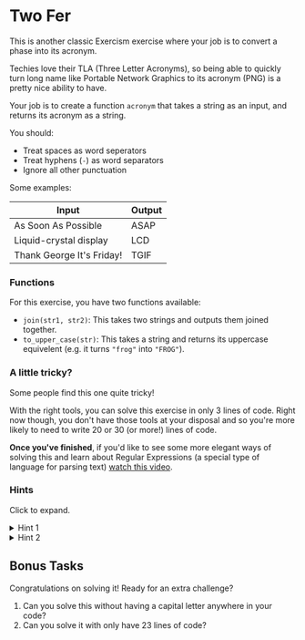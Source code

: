 # Two Fer

This is another classic Exercism exercise where your job is to convert a phase into its acronym.

Techies love their TLA (Three Letter Acronyms), so being able to quickly turn long name like Portable Network Graphics to its acronym (PNG) is a pretty nice ability to have.

Your job is to create a function `acronym` that takes a string as an input, and returns its acronym as a string.

You should:

- Treat spaces as word seperators
- Treat hyphens (`-`) as word separators
- Ignore all other punctuation

Some examples:

| Input                     | Output |
| ------------------------- | ------ |
| As Soon As Possible       | ASAP   |
| Liquid-crystal display    | LCD    |
| Thank George It's Friday! | TGIF   |

### Functions

For this exercise, you have two functions available:

- `join(str1, str2)`: This takes two strings and outputs them joined together.
- `to_upper_case(str)`: This takes a string and returns its uppercase equivelent (e.g. it turns `"frog"` into `"FROG"`).

### A little tricky?

Some people find this one quite tricky!

With the right tools, you can solve this exercise in only 3 lines of code. Right now though, you don't have those tools at your disposal and so you're more likely to need to write 20 or 30 (or more!) lines of code.

**Once you've finished**, if you'd like to see some more elegant ways of solving this and learn about Regular Expressions (a special type of language for parsing text) [watch this video](https://www.youtube.com/watch?v=ofzqp4MFHvM&ab_channel=Exercism).

### Hints

Click to expand.

<details>
<summary>Hint 1</summary>

You don't need 26 if/else statements to check whether something is a letter.
How could you use something you learnt in Level 5 to do it a better way?

</details>

<details>
<summary>Hint 2</summary>

`"a"` is not the same as `"A"`. You don't really care about whether a letter is lowercase or uppercase when working out what the acronym is, but you do need to consider case a lot during the exercise.

</details>

## Bonus Tasks

Congratulations on solving it! Ready for an extra challenge?

1. Can you solve this without having a capital letter anywhere in your code?
2. Can you solve it with only have 23 lines of code?
